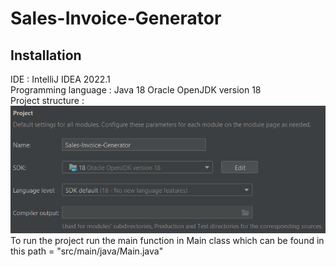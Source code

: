 # Sales-Invoice-Generator

## Installation

IDE : IntelliJ IDEA 2022.1<br>
Programming language : Java 18 Oracle OpenJDK version 18<br>
Project structure :<br>
![Project structure](https://github.com/WaleedAhmedTest/Sales-Invoice-Generator/blob/main/images/project_structure.png)<br>
To run the project run the main function in Main class which can be found in this path = "src/main/java/Main.java"
